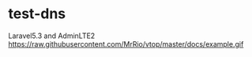 # test-dns
Laravel5.3 and AdminLTE2
https://raw.githubusercontent.com/MrRio/vtop/master/docs/example.gif
